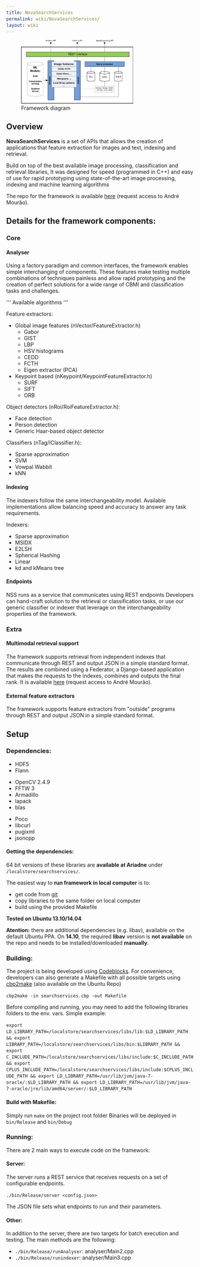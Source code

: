 ```yaml
---
title: NovaSearchServices
permalink: wiki/NovaSearchServices/
layout: wiki
---
```


<figure>
<img src="NSS.png" title="Framework diagram" width="300" alt="" /><figcaption>Framework diagram</figcaption>
</figure>

Overview
--------

**NovaSearchServices** is a set of APIs that allows the creation of
applications that feature extraction for images and text, indexing and
retrieval.

Build on top of the best available image processing, classification and
retrieval libraries, It was designed for speed (programmed in C++) and
easy of use for rapid prototyping using state-of-the-art image
processing, indexing and machine learning algorithms

The repo for the framework is available
[here](https://bitbucket.org/a_mourao/searchservices) (request access to
André Mourão).

Details for the framework components:
-------------------------------------

### Core

#### Analyser

Using a factory paradigm and common interfaces, the framework enables
simple interchanging of components. These features make testing multiple
combinations of techniques painless and allow rapid prototyping and the
creation of perfect solutions for a wide range of CBMI and
classification tasks and challenges.

''' Available algorithms '''

Feature extractors:

-   Global image features (nVector/FeatureExtractor.h)
    -   Gabor
    -   GIST
    -   LBP
    -   HSV histograms
    -   CEDD
    -   FCTH
    -   Eigen extractor (PCA)
-   Keypoint based (nKeypoint/KeypointFeatureExtractor.h)
    -   SURF
    -   SIFT
    -   ORB

Object detectors (nRoi/RoiFeatureExtractor.h):

-   Face detection
-   Person detection
-   Generic Haar-based object detector

Classifiers (nTag/IClassifier.h):

-   Sparse approximation
-   SVM
-   Vowpal Wabbit
-   kNN

#### Indexing

The indexers follow the same interchangeability model. Available
implementations allow balancing speed and accuracy to answer any task
requirements.

Indexers:

-   Sparse approximation
-   MSIDX
-   E2LSH
-   Spherical Hashing
-   Linear
-   kd and kMeans tree

#### Endpoints

NSS runs as a service that communicates using REST endpoints Developers
can hand-craft solution to the retrieval or classification tasks, or use
our generic classifier or indexer that leverage on the
interchangeability properties of the framework.

### Extra

#### Multimodal retrieval support

The framework supports retrieval from independent indexes that
communicate through REST and output JSON in a simple standard format.
The results are combined using a Federator, a Django-based application
that makes the requests to the indexes, combines and outputs the final
rank. It is available [here](https://bitbucket.org/a_mourao/federator)
(request access to André Mourão).

#### External feature extractors

The framework supports feature extractors from "outside" programs
through REST and output JSON in a simple standard format.

Setup
-----

### Dependencies:

-   HDF5
-   Flann

<!-- -->

-   OpenCV 2.4.9
-   FFTW 3
-   Armadillo
-   lapack
-   blas

<!-- -->

-   Poco
-   libcurl
-   pugixml
-   jsoncpp

#### Getting the dependencies:

64 bit versions of these libraries are **available at Ariadne** under
`/localstore/searchservices/`.

The easiest way to **run framework in local computer** is to:

-   get code from [git](https://bitbucket.org/a_mourao/searchservices)
-   copy libraries to the same folder on local computer
-   build using the provided Makefile

**Tested on Ubuntu 13.10/14.04**

**Atention:** there are additional dependencies (e.g. libav), available
on the default Ubuntu PPA. On **14.10**, the required **libav** version
is **not available** on the repo and needs to be installed/downloaded
**manually**.

### Building:

The project is being developed using
[Codeblocks](http://www.codeblocks.org/). For convenience, developers
can also generate a Makefile with all possible targets using
[cbp2make](http://sourceforge.net/projects/cbp2make/) (also available on
the Ubuntu Repo)

`cbp2make -in searchservices.cbp -out Makefile`

Before compiling and running, you may need to add the following
libraries folders to the env. vars. Simple example:

`export LD_LIBRARY_PATH=/localstore/searchservices/libs/lib:$LD_LIBRARY_PATH && export LIBRARY_PATH=/localstore/searchservices/libs/bin:$LIBRARY_PATH && export C_INCLUDE_PATH=/localstore/searchservices/libs/include:$C_INCLUDE_PATH && export CPLUS_INCLUDE_PATH=/localstore/searchservices/libs/include:$CPLUS_INCLUDE_PATH && export LD_LIBRARY_PATH=/usr/lib/jvm/java-7-oracle/:$LD_LIBRARY_PATH && export LD_LIBRARY_PATH=/usr/lib/jvm/java-7-oracle/jre/lib/amd64/server/:$LD_LIBRARY_PATH`

#### Build with Makefile:

Simply run `make` on the project root folder Binaries will be deployed
in `bin/Release` and `bin/Debug`

### Running:

There are 2 main ways to execute code on the framework:

#### Server:

The server runs a REST service that receives requests on a set of
configurable endpoints.

`./bin/Release/server <config.json>`

The JSON file sets what endpoints to run and their parameters.

#### Other:

In addition to the server, there are two targets for batch execution and
testing. The main methods are the following:

-   `./bin/Release/runAnalyser`: analyser/Main2.cpp
-   `./bin/Release/runindexer`: analyser/Main3.cpp
